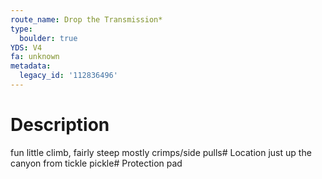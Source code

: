 ```yaml
---
route_name: Drop the Transmission*
type:
  boulder: true
YDS: V4
fa: unknown
metadata:
  legacy_id: '112836496'
---
```

# Description
fun little climb, fairly steep mostly crimps/side pulls# Location
just up the canyon from tickle pickle# Protection
pad